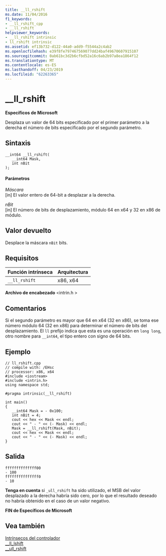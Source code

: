 ```yaml
---
title: __ll_rshift
ms.date: 11/04/2016
f1_keywords:
- __ll_rshift_cpp
- __ll_rshift
helpviewer_keywords:
- __ll_rshift intrinsic
- ll_rshift intrinsic
ms.assetid: ef13b732-d122-44a0-add9-f5544a2c4ab2
ms.openlocfilehash: e39f8fe797467569077dd24baf49670607915107
ms.sourcegitcommit: 0ab61bc3d2b6cfbd52a16c6ab2b97a8ea1864f12
ms.translationtype: MT
ms.contentlocale: es-ES
ms.lasthandoff: 04/23/2019
ms.locfileid: "62263365"
---
```

# <a name="llrshift"></a>__ll_rshift

**Específicos de Microsoft**

Desplaza un valor de 64 bits especificado por el primer parámetro a la derecha el número de bits especificado por el segundo parámetro.

## <a name="syntax"></a>Sintaxis

```
__int64 __ll_rshift(
   __int64 Mask,
   int nBit
);
```

#### <a name="parameters"></a>Parámetros

*Máscara*<br/>
[in] El valor entero de 64-bit a desplazar a la derecha.

*nBit*<br/>
[in] El número de bits de desplazamiento, módulo 64 en x64 y 32 en x86 de módulo.

## <a name="return-value"></a>Valor devuelto

Desplace la máscara `nBit` bits.

## <a name="requirements"></a>Requisitos

|Función intrínseca|Arquitectura|
|---------------|------------------|
|`__ll_rshift`|x86, x64|

**Archivo de encabezado** \<intrin.h >

## <a name="remarks"></a>Comentarios

Si el segundo parámetro es mayor que 64 en x64 (32 en x86), se toma ese número módulo 64 (32 en x86) para determinar el número de bits del desplazamiento. El `ll` prefijo indica que esta es una operación en `long long`, otro nombre para `__int64`, el tipo entero con signo de 64 bits.

## <a name="example"></a>Ejemplo

```
// ll_rshift.cpp
// compile with: /EHsc
// processor: x86, x64
#include <iostream>
#include <intrin.h>
using namespace std;

#pragma intrinsic(__ll_rshift)

int main()
{
   __int64 Mask = - 0x100;
   int nBit = 4;
   cout << hex << Mask << endl;
   cout << " - " << (- Mask) << endl;
   Mask = __ll_rshift(Mask, nBit);
   cout << hex << Mask << endl;
   cout << " - " << (- Mask) << endl;
}
```

## <a name="output"></a>Salida

```
ffffffffffffff00
- 100
fffffffffffffff0
- 10
```

**Tenga en cuenta** si `_ull_rshift` ha sido utilizado, el MSB del valor desplazado a la derecha habría sido cero, por lo que el resultado deseado no habría obtenido en el caso de un valor negativo.

**FIN de Específicos de Microsoft**

## <a name="see-also"></a>Vea también

[Intrínsecos del controlador](../intrinsics/compiler-intrinsics.md)<br/>
[__ll_lshift](../intrinsics/ll-lshift.md)<br/>
[__ull_rshift](../intrinsics/ull-rshift.md)